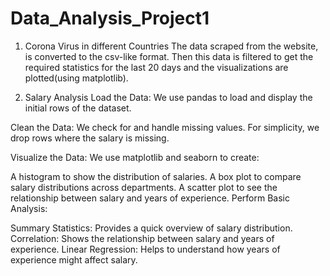 # Data_Analysis_Project1

1. Corona Virus in different Countries
   The data scraped from the website, is converted to the csv-like format. Then this data is filtered to get the required statistics for the last 20 days and the visualizations are plotted(using matplotlib).

3. Salary Analysis
Load the Data: We use pandas to load and display the initial rows of the dataset.

Clean the Data: We check for and handle missing values. For simplicity, we drop rows where the salary is missing.

Visualize the Data: We use matplotlib and seaborn to create:

A histogram to show the distribution of salaries.
A box plot to compare salary distributions across departments.
A scatter plot to see the relationship between salary and years of experience.
Perform Basic Analysis:

Summary Statistics: Provides a quick overview of salary distribution.
Correlation: Shows the relationship between salary and years of experience.
Linear Regression: Helps to understand how years of experience might affect salary.
